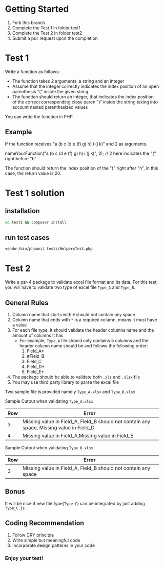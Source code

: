 # Getting Started

1. Fork this branch
2. Complete the Test 1 in folder test1
3. Complete the Test 2 in folder test2
4. Submit a pull request upon the completion

# Test 1

Write a function as follows:
- The function takes 2 arguments, a string and an integer
- Assume that the integer correctly indicates the index position of an open parenthesis "(" inside the given string
- The function should return an integer, that indicates the index position of the correct corresponding close paren ")" inside the string taking into account nested parenthesized values

You can write the function in PHP.

## Example

If the function receives "a (b c (d e (f) g) h) i (j k)" and 2 as arguments.

nameYourFunction("a (b c (d e (f) g) h) i (j k)", 2); // 2 here indicates the "(" right before "b"

The function should return the index position of the ")" right after "h", in this case, the return value is 20.

# Test 1 solution

## installation

``` bash
cd test1 && composer install
```

## run test cases

``` bash
vendor/bin/phpunit tests/HelpersTest.php
```

# Test 2

Write a psr-4 package to validate excel file format and its data. For this test, you will have to validate two type of excel file `Type_A` and `Type_B`.

## General Rules

1. Column name that starts with `#` should not contain any space
2. Column name that ends with `*` is a required column, means it must have a value
3. For each file type, it should validate the header columns name and the amount of columns it has
    - For example, `Type_A`  file should only contains 5 columns and the header column name should be and follows the following order;
      1. Field_A* 
      2. #Field_B 
      3. Field_C 
      4. Field_D* 
      5. Field_E*
4. The package should be able to validate both `.xls` and `.xlsx` file
5. You may use third party library to parse the excel file

Two sample file is provided namely `Type_A.xlsx` and `Type_B.xlsx`

Sample Output when validating `Type_A.xlsx`

| Row | Error |
| --- | --- |
| 3 | Missing value in Field_A, Field_B should not contain any space, Missing value in Field_D |
| 4 | Missing value in Field_A,Missing value in Field_E |

Sample Output when validating `Type_B.xlsx`

| Row | Error |
| --- | --- |
| 3 | Missing value in Field_A, Field_B should not contain any space |

## Bonus

It will be nice if new file type(`Type_C`) can be integrated by just adding `Type_C.js`

## Coding Recommendation

1. Follow DRY principle
2. Write simple but meaningful code
3. Incorporate design patterns in your code

### Enjoy your test!